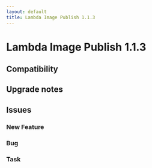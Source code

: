 ```yaml
---
layout: default
title: Lambda Image Publish 1.1.3
---
```

<div class="jumbotron">
    <h1>Lambda Image Publish 1.1.3</h1>    
    <h2>Compatibility</h2>
    <ul>
    </ul>
</div>




## Upgrade notes  
         



## Issues  


### New Feature 



### Bug 



### Task 


